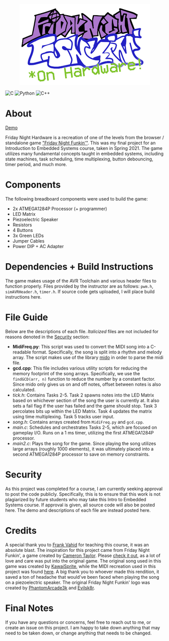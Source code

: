 <p align="center">
  <img src="fnflogoedit.png" height="256">
</p>

![C](https://img.shields.io/badge/c-%2300599C.svg?style=for-the-badge&logo=c&logoColor=white)
![Python](https://img.shields.io/badge/python-3670A0?style=for-the-badge&logo=python&logoColor=ffdd54)
![C++](https://img.shields.io/badge/c++-%2300599C.svg?style=for-the-badge&logo=c%2B%2B&logoColor=white)

# About
[Demo](https://www.youtube.com/watch?v=g3J5mf7iiGk)

Friday Night Hardware is a recreation of one of the levels from the browser / standalone game ["Friday Night Funkin'"](https://github.com/ninjamuffin99/Funkin). This was my final project for an Introduction to Embedded Systems course, taken in Spring 2021. The game utilizes many fundamental concepts taught in embedded systems, including state machines, task scheduling, time multiplexing, button debouncing, timer period, and much more.
# Components
The following breadboard components were used to build the game:
- 2x ATMEGA1284P Processor (+ programmer)
- LED Matrix
- Piezoelectric Speaker
- Resistors
- 4 Buttons
- 3x Green LEDs
- Jumper Cables
- Power DIP + AC Adapter

# Dependencies + Build Instructions
The game makes usage of the AVR Toolchain and various header files to function properly. Files provided by the instructor are as follows: `pwm.h`, `simAVRHeader.h`, `timer.h`. If source code gets uploaded, I will place build instructions here.

# File Guide
Below are the descriptions of each file. *Italicized* files are not included for reasons denoted in the [Security](#Security) section:
- **MidiFreq.py**: This script was used to convert the MIDI song into a C-readable format. Specifically, the song is split into a rhythm and melody array. The script makes use of the library [mido](https://github.com/mido/mido) in order to parse the midi file.
- **gcd.cpp**: This file includes various utility scripts for reducing the memory footprint of the song arrays. Specifically, we use the `findGCD(arr, n)` function to reduce the number by a constant factor. Since mido only gives us on and off notes, offset between notes is also calculated.
- *tick.h*: Contains Tasks 2-5. Task 2 spawns notes into the LED Matrix based on whichever section of the song the user is currently at. It also sets a fail flag if the user has failed and the game should stop. Task 3 percolates bits up within the LED Matrix. Task 4 updates the matrix using time multiplexing. Task 5 tracks user input.
- *song.h*: Contains arrays created from `MidiFreq.py` and `gcd.cpp`.
- *main.c*: Schedules and orchestrates Tasks 2-5, which are focused on gameplay I/O. Runs on a 1 ms timer, utilizing the first ATMEGA1284P processor.
- *main2.c*: Plays the song for the game. Since playing the song utilizes large arrays (roughly 1000 elements), it was ultimately placed into a second ATMEGA1284P processor to save on memory constraints.

# Security
As this project was completed for a course, I am currently seeking approval to post the code publicly. Specifically, this is to ensure that this work is not plagiarized by future students who may take this Intro to Embedded Systems course. If approval is given, all source code will also be posted here. The demo and descriptions of each file are instead posted here.

# Credits
A special thank you to [Frank Vahid](https://www.cs.ucr.edu/~vahid/) for teaching this course, it was an absolute blast. The inspiration for this project came from Friday Night Funkin', a game created by [Cameron Taylor](https://github.com/ninjamuffin99). Please [check it out](https://github.com/ninjamuffin99/Funkin), as a lot of love and care was put into the original game. The original song used in this game was created by [KawaiSprite](https://twitter.com/kawaisprite), while the MIDI recreation used in this project was found [here](https://onlinesequencer.net/1870646). A big thank you to whoever made this rendition, it saved a ton of headache that would've been faced when playing the song on a piezoelectric speaker. The original Friday Night Funkin' logo was created by [PhantomArcade3k](https://twitter.com/phantomarcade3k) and [Evilsk8r](https://twitter.com/evilsk8r).

# Final Notes
If you have any questions or concerns, feel free to reach out to me, or create an issue on this project. I am happy to take down anything that may need to be taken down, or change anything that needs to be changed.

